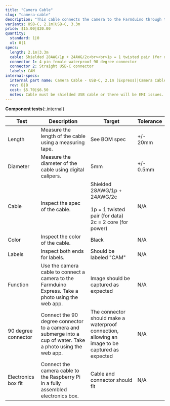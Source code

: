 ```yaml
---
title: "Camera Cable"
slug: "camera-cable"
description: "This cable connects the camera to the Farmduino through the y-axis cable carrier."
variants: USB-C, 2.1m|USB-C, 3.3m
price: $15.00|$20.00
quantity:
  standard: 1|0
  xl: 0|1
specs:
  length: 2.1m|3.3m
  cable: Shielded 28AWG/1p + 24AWG/2c<br><br>1p = 1 twisted pair (for data)<br>2c = 2 core (for power)
  connector 1: 4-pin female waterproof 90 degree connector
  connector 2: Straight USB-C connector
  labels: CAM
internal-specs:
  internal part name: Camera Cable - USB-C, 2.1m (Express)|Camera Cable - USB-C, 3.3m (Express XL)
  rev: B|B
  cost: $5.70|$6.50
  notes: Cable must be shielded USB cable or there will be EMI issues.
---
```


**Component tests**{:.internal}

|Test         |Description  |Target       |Tolerance    |
|-------------|-------------|-------------|-------------|
|Length       |Measure the length of the cable using a measuring tape.|See BOM spec|+/- 20mm
|Diameter     |Measure the diameter of the cable using digital calipers.|5mm|+/- 0.5mm
|Cable        |Inspect the spec of the cable.|Shielded 28AWG/1p + 24AWG/2c<br><br>1p = 1 twisted pair (for data)<br>2c = 2 core (for power)|N/A
|Color        |Inspect the color of the cable.|Black|N/A
|Labels       |Inspect both ends for labels.|Should be labeled "CAM"|N/A
|Function     |Use the camera cable to connect a camera to the Farmduino Express. Take a photo using the web app.|Image should be captured as expected|N/A
|90 degree connector|Connect the 90 degree connector to a camera and submerge into a cup of water. Take a photo using the web app.|The connector should make a waterproof connection, allowing an image to be captured as expected|N/A
|Electronics box fit|Connect the camera cable to the Raspberry Pi in a fully assembled electronics box.|Cable and connector should fit|N/A
